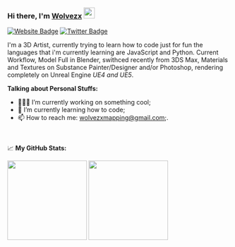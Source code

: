 ### Hi there, I'm <a href="https://discord.gg/VQFYwnTWdA" target="_blank">Wolvezx</a> <img src="https://media.giphy.com/media/hvRJCLFzcasrR4ia7z/giphy.gif" width="25px">

[![Website Badge](https://img.shields.io/badge/Website-3b5998?style=flat-square&logo=google-chrome&logoColor=white)](https://wxmaps.tebex.io/)
[![Twitter Badge](https://img.shields.io/badge/-Twitter-00acee?style=flat-square&logo=Twitter&logoColor=white)](https://twitter.com/wolvezx3)

I'm a 3D Artist, currently trying to learn how to code just for fun the languages that i'm currently learning are JavaScript and Python.
Current Workflow, Model Full in Blender, swithced recently from 3DS Max, Materials and Textures on Substance Painter/Designer and/or Photoshop, 
rendering completely on Unreal Engine *UE4 and UE5*. 
  

**Talking about Personal Stuffs:**

- 👨🏻‍💻 I’m currently working on something cool;
- 🚀 I’m currently learning how to code;
- 📫 How to reach me: wolvezxmapping@gmail.com;.

</br>


📈 **My GitHub Stats:**

<p>
  <img height="180em" src="https://github-readme-stats.vercel.app/api?username=Wolvezx-Dev&show_icons=true&hide_border=true&&count_private=true&include_all_commits=true" />
  <img height="180em" src="https://github-readme-stats.vercel.app/api/top-langs/?username=Wolvezx-Dev&exclude_repo=KNN-Image-Classification&show_icons=true&hide_border=true&layout=compact&langs_count=8"/>
</p>




